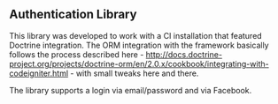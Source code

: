 Authentication Library
---------------------------------

This library was developed to work with a CI installation that featured Doctrine integration. The ORM integration with the framework basically follows the process described here - http://docs.doctrine-project.org/projects/doctrine-orm/en/2.0.x/cookbook/integrating-with-codeigniter.html - with small tweaks here and there.

The library supports a login via email/password and via Facebook.
